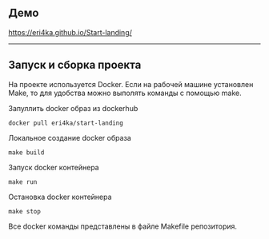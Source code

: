 ## Демо

https://eri4ka.github.io/Start-landing/

---

## Запуск и сборка проекта

На проекте используется Docker. Если на рабочей машине установлен Make, то для удобства можно выполять команды с помощью make.

Запуллить docker образ из dockerhub

```
docker pull eri4ka/start-landing
```

Локальное создание docker образа

```
make build
```

Запуск docker контейнера

```
make run
```

Остановка docker контейнера

```
make stop
```

Все docker команды представлены в файле Makefile репозитория.
